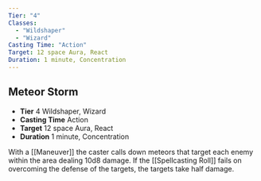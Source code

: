 ```yaml
---
Tier: "4"
Classes:
  - "Wildshaper"
  - "Wizard"
Casting Time: "Action"
Target: 12 space Aura, React
Duration: 1 minute, Concentration
---
```

## Meteor Storm
- **Tier** 4 Wildshaper, Wizard
- **Casting Time** Action
- **Target** 12 space Aura, React
- **Duration** 1 minute, Concentration

With a [[Maneuver]] the caster calls down meteors that target each enemy within the area dealing 10d8 damage. If the [[Spellcasting Roll]] fails on overcoming the defense of the targets, the targets take half damage.